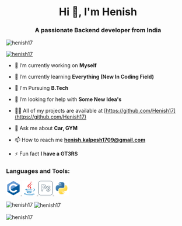 <h1 align="center">Hi 👋, I'm Henish</h1>
<h3 align="center">A passionate Backend developer from India</h3>

<p align="left"> <img src="https://komarev.com/ghpvc/?username=henish17&label=Profile%20views&color=0e75b6&style=flat" alt="henish17" /> </p>

<p align="left"> <a href="https://github.com/ryo-ma/github-profile-trophy"><img src="https://github-profile-trophy.vercel.app/?username=henish17" alt="henish17" /></a> </p>

- 🔭 I’m currently working on **Myself**

- 🌱 I’m currently learning **Everything (New In Coding Field)**

- 👯 I'm Pursuing **B.Tech**

- 🤝 I’m looking for help with **Some New Idea's**

- 👨‍💻 All of my projects are available at [https://github.com/Henish17](https://github.com/Henish17)

- 💬 Ask me about **Car, GYM**

- 📫 How to reach me **henish.kalpesh1709@gmail.com**

- ⚡ Fun fact **I have a GT3RS**


<h3 align="left">Languages and Tools:</h3>
<p align="left"> <a href="https://www.cprogramming.com/" target="_blank" rel="noreferrer"> <img src="https://raw.githubusercontent.com/devicons/devicon/master/icons/c/c-original.svg" alt="c" width="40" height="40"/> </a> <a href="https://www.java.com" target="_blank" rel="noreferrer"> <img src="https://raw.githubusercontent.com/devicons/devicon/master/icons/java/java-original.svg" alt="java" width="40" height="40"/> </a> <a href="https://www.photoshop.com/en" target="_blank" rel="noreferrer"> <img src="https://raw.githubusercontent.com/devicons/devicon/master/icons/photoshop/photoshop-line.svg" alt="photoshop" width="40" height="40"/> </a> <a href="https://www.python.org" target="_blank" rel="noreferrer"> <img src="https://raw.githubusercontent.com/devicons/devicon/master/icons/python/python-original.svg" alt="python" width="40" height="40"/> </a> </p>

<p><img align="left" src="https://github-readme-stats.vercel.app/api/top-langs?username=henish17&show_icons=true&locale=en&layout=compact" alt="henish17" /></p>

<p>&nbsp;<img align="center" src="https://github-readme-stats.vercel.app/api?username=henish17&show_icons=true&locale=en" alt="henish17" /></p>

<p><img align="center" src="https://github-readme-streak-stats.herokuapp.com/?user=henish17&" alt="henish17" /></p>
